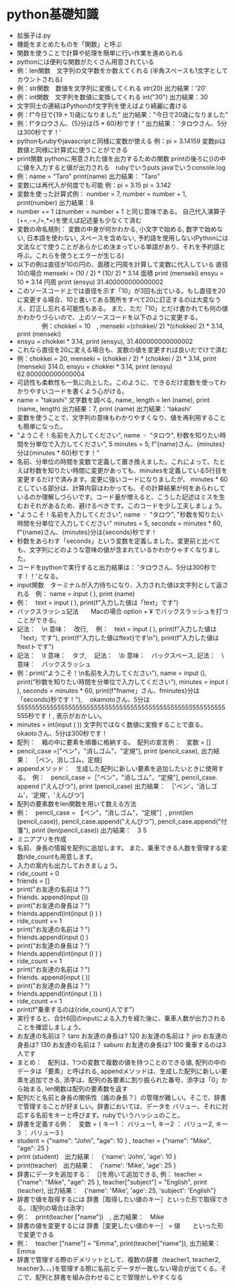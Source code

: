 # python基礎知識
- 拡張子は.py
- 機能をまとめたものを「関数」と呼ぶ
- 関数を使うことで計算や処理を簡単に行い作業を進められる
- pythonには便利な関数がたくさん用意されている
- 例：len関数　文字列の文字数をか数えてくれる (半角スペースも1文字としてカウントされる)
- 例：str関数　数値を文字列に変換してくれる str(20)  出力結果：'20'
- 例：int関数　文字列を数値に変換してくれる int("30") 出力結果：30
- 文字同士の連結はPythonのf文字列を使えばより綺麗に書ける
- 例：f"今日で{19 + 1}歳になりました" 出力結果："今日で20歳になりました"
- 例：f"タロウさん、{5}分は{5 * 60}秒です！“ 出力結果： 'タロウさん、5分は300秒です！'
- pythonもrubyやjavascriptと同様に変数が使える 例：pi = 3.14159 変数piは数値と同様に計算式に使うことができる
- print関数 pythonに用意された値を出力するための関数 printの後ろに()の中に値を入力すると値が出力される　rubyでいうputs javaでいうconsole.log
- 例：name = "Taro"  print(name) 出力結果： "Taro"
- 変数には再代入が何度でも可能 例：pi = 3.15 pi = 3.142
- 変数を使った計算式例： number = 7,  number = number + 1,  print(number) 出力結果：8
- number += 1 はnumber = number + 1 と同じ意味である。 自己代入演算子(+=,-=,/=,*=)を使えば記述量も少なくて済む
- 変数の命名規則： 変数の中身が何かわかる, 小文字で始める, 数字で始めない, 日本語を使わない, スペースを含めない, 予約語を使用しない(Pythonには文法などで使うことがあらかじめ決まっている単語があり、それを予約語と呼ぶ。これらを使うとエラーが生じる)
- 以下の例は直径が10の円の、面積と円周を計算して変数に代入している
  直径10の場合
  menseki = (10 / 2) * (10/ 2) * 3.14   面積
  print (menseki)
  ensyu = 10 * 3.14   円周
  print (ensyu)   31.400000000000002
- このソースコード上では直径を示す「10」が3回も出ている。もし直径を20に変更する場合、10と書いてある箇所をすべて20に訂正するのは大変なうえ、訂正し忘れる可能性もある。
  また、ただ「10」とだけ書かれても何の値かわかりづらいので、上のソースコードを以下のように変更する。
　　　　例：chokkei = 10　, menseki =(chokkei/ 2) *(chokkei/ 2) * 3.14, print (menseki)
- ensyu = chokkei * 3.14, print (ensyu),  31.400000000000002
- これなら直径を20に変える場合も、変数の値を変更すれば良いだでけで済む
- 例：chokkei = 20, menseki = (chokkei / 2) * (chokkei / 2) * 3.14, print (menseki) 314.0, ensyu = chokkei * 3.14, print (ensyu)  62.800000000000004
- 可読性も柔軟性も一気に向上した。このように、できるだけ変数を使ってわかりやすいコードを書くよう心がける。
- name = "takashi" 文字数を調べる, name_ length = len (name), print (name_ length) 出力結果：7, print (name) 出力結果：'takashi'
- 変数を使うことで、文字列の意味もわかりやすくなり、値を再利用することも簡単になった。
- "ようこそ！名前を入力してください", name ゠ “タロウ", 秒数を知りたい時間を分単位で入力してください", 5 minutes = 5, f"{name}さん、{minutes}分は{minutes * 60}秒です！"
- 名前、分単位の時間を変数で定義して置き換えました。これによって、たとえば秒数を知りたい時間に変更があっても、minutesを定義している5行目を変更するだけで済みます。変更に強いコードになりましたが、 minutes * 60 としている部分は、計算内容はわかっても、その計算結果が何をあらわしているのか理解しづらいです。コード量が増えると、こうした記述はミスを生むおそれがあるため、避けるべきです。このコードを少し工夫しましょう。
- "ようこそ！名前を入力してください", name ゠ "タロウ", "秒数を知りたい時間を分単位で入力してください" minutes = 5, seconds = minutes * 60, f"{name}さん、{minutes}分は{seconds}秒です！
- 秒数をあらわす「seconds」という変数を定義しました。変更前と比べても、文字列にどのような意味の値が含まれているかわかりゃすくなりました。
- コードをpythonで実行すると出力結果は： 'タロウさん、5分は300秒です！！'となる。
- input関数　ターミナルが入力待ちになり、入力された値は文字列として返される　例： name = input ( ), print (name)
- 例：　text = input ( ), print(f"入力した値は「text」です")
- バックスラッシュ記法　　Macの場合 option + ¥ でバックスラッシュを打つことができる。
- 記法：　\n 意味：　改行, 　例：　text = input ( ), print(f"入力した値は「text」です"), print(f"入力した値はftext}です\n"), print(f"入力した値はftextトです")
- 記法：　\t 意味：　タブ, 　記法：　\b 意味：　バックスペース, 記法：　\ 意味：　バックスラッシュ
- 例：print(“ようこそ！\n名前を入力してください"), name = input (), print(“秒数を知りたい時間を分単位で入力してください"), minutes = input ( ), seconds = minutes * 60, print(f"fname」さん、fminutes}分は「seconds}秒です！"),　 okamotoさん、5分は555555555555555555555555555555555555555555555555555555555555秒です！, 表示がおかしい。
- minutes = int(input ( )) 文字列ではなく数値に変換することで直る。　okaotoさん、5分は300秒です！
- 配列：　箱の中に要素を順番に格納する。　配列の宣言例：　変数 = []
- pencil_case =["ペン"，"消しゴム"，"定規"], print (pencil_case), 出力結果：　［ペン，消しゴム，定規]
- appendメソッド：　生成した配列に新しい要素を追加したいときに使用する。　例：　pencil_case =［"ペン"，"消しゴム"，“定規"], pencil_case. append ("えんぴつ"), print (pencil_case)
出力結果：　［'ペン'，'消しゴム'，'定規'，'えんぴつ']
- 配列の要素数をlen関数を用いて数える方法
- 例：　pencil_case = 【ペン"，"消しゴム"，“定規"］, print(len (pencil_case)), pencil_case.append("えんぴつ"), pencil_case.append("付箋"), print (len(pencil_case)) 出力結果：　3 5
- ミニアプリを作成
- 名前、身長の情報を配列に追加します。 また、乗車できる人数を管理する変数ride_countも用意します。
- 入力の案内も出力しておきましょう。
- ride_count = 0
- friends = []
- print("お友達の名前は？")
- friends. append(input ())
- print("お友達の身長は？")
- friends.append(int(input () ) )
- ride_count += 1
- print("お友達の名前は？")
- friends.append(input () )
- print(“お友達の身長は？“)
- friends.append(int(input () ) )
- ride_count += 1
- print("お友達の名前は？")
- friends. append(input ( ))
- print("お友達の身長は？")
- friends.append(int(input ( )) )
- ride_count += 1
- print(f"乗車するのは{ride_count}人です"）
- 実行すると、合計6回のinputによる入力を経た後に、乗車人数が出力されることを確認しましょう。
- お友達の名前は？
taro
お友達の身長は?
120
お友達の名前は？
jiro
お友達の身長は?
130
お友達の名前は？
saburo
お友達の身長は?
100
乗車するのは3人です
- まとめ：　配列は、1つの変数で複数の値を持つことのできる値, 配列の中のデータは「要素」と呼ばれる, appendメソッドは、生成した配列に新しい要素を追加できる, 添字は、配列の各要素に割り振られた番号、添字は「0」から始まる, len関数は配列の要素数を返す
- 配列だと名前と身長の関係性（誰の身長？）の管理が難しい。そこで、辞書で管理することが好ましい。辞書においては、データを バリュー、それに対応する名前をキーと呼びます。rubyでいうハッシュのこと。
- 辞書を定義する例：　変数 = { キー1 ： バリュー1, キー2 ： バリュー2, キー3 ： バリュー3 }
- student = {"name": "John", "age": 10 } , teacher = {"name": "Mike", "age": 25 }
- print (student)　出力結果：　{'name': 'John', 'age': 10 }
- print(teacher)　出力結果：　{'name': 'Mike', 'age': 25 }
- 辞書にデータを追加する：　[]を用いて追加できる, 例： teacher = {"name": "Mike", "age": 25 }, teacher["subject"] = "English", print (teacher), 出力結果：　{'name': 'Mike',
'age': 25, 'subject': 'English"}
- 辞書で値を取得するには 辞書［取得したい値のキー］といった形で取得できる。（配列の場合は添字）
- 例：　print(teacher ["name"])　, 出力結果：　Mike
- 辞書の値を変更するには 辞書［変更したい値のキー］ = 値　　といった形で変更できる
- 例：　teacher ["name"] = "Emma", print(teacher["name"]), 出力結果：　Emma
- 辞書で管理する際のデメリットとして、複数の辞書（teacher1, teacher2, teacher3、、、)を管理する際に名前とデータが一致しない場合が出てくる。そこで、配列と辞書を組み合わせることで管理がしやすくなる
